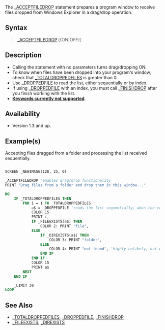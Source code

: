 The [_ACCEPTFILEDROP](_ACCEPTFILEDROP) statement prepares a program window to receive files dropped from Windows Explorer in a drag/drop operation.

## Syntax

>  [_ACCEPTFILEDROP](_ACCEPTFILEDROP) [{ON|OFF}]

## Description

* Calling the statement with no parameters turns drag/dropping ON.
* To know when files have been dropped into your program's window, check that [_TOTALDROPPEDFILES](_TOTALDROPPEDFILES) is greater than 0.
* Use [_DROPPEDFILE](_DROPPEDFILE) to read the list, either sequentially or by index.
* If using [_DROPPEDFILE](_DROPPEDFILE) with an index, you must call [_FINISHDROP](_FINISHDROP) after you finish working with the list.
* **[Keywords currently not supported](Keywords-currently-not-supported-by-QB64)**.

## Availability

* Version 1.3 and up.

## Example(s)

Accepting files dragged from a folder and processing the list received sequentially. 

```vb

SCREEN _NEWIMAGE(128, 25, 0)

_ACCEPTFILEDROP 'enables drag/drop functionality
PRINT "Drag files from a folder and drop them in this window..."

DO
    IF _TOTALDROPPEDFILES THEN
        FOR i = 1 TO _TOTALDROPPEDFILES
            a$ = _DROPPEDFILE 'reads the list sequentially; when the result is empty ("") it means the list is over
            COLOR 15
            PRINT i,
            IF _FILEEXISTS(a$) THEN
                COLOR 2: PRINT "file",
            ELSE
                IF _DIREXISTS(a$) THEN
                    COLOR 3: PRINT "folder",
                ELSE
                    COLOR 4: PRINT "not found", 'highly unlikely, but who knows?
                END IF
            END IF
            COLOR 15
            PRINT a$
        NEXT
    END IF

    _LIMIT 30
LOOP

```

## See Also

* [_TOTALDROPPEDFILES](_TOTALDROPPEDFILES), [_DROPPEDFILE](_DROPPEDFILE), [_FINISHDROP](_FINISHDROP)
* [_FILEEXISTS](_FILEEXISTS), [_DIREXISTS](_DIREXISTS)
